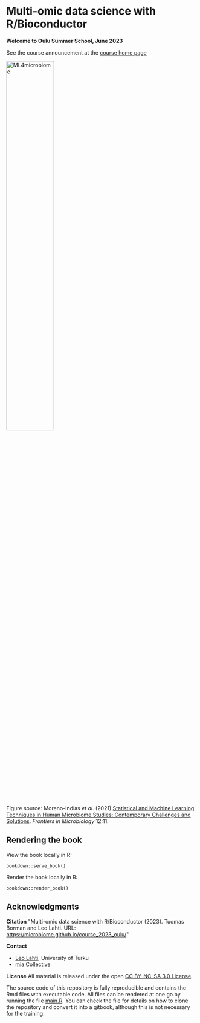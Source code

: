 # Multi-omic data science with R/Bioconductor

**Welcome to Oulu Summer School, June 2023**

See the course announcement at the [course home page](https://microbiome.github.io/course_2023_oulu/)

<img src="https://user-images.githubusercontent.com/60338854/121848694-1072a480-ccf3-11eb-9af2-7fdefd8d1794.png" alt="ML4microbiome" width="50%"/>

Figure source: Moreno-Indias _et al_. (2021) [Statistical and Machine Learning Techniques in Human Microbiome Studies: Contemporary Challenges and Solutions](https://doi.org/10.3389/fmicb.2021.635781). _Frontiers in Microbiology_ 12:11. 


## Rendering the book

View the book locally in R:

```{r serve}
bookdown::serve_book()
``` 

Render the book locally in R:

```{r render}
bookdown::render_book()
``` 

## Acknowledgments

**Citation** "Multi-omic data science with R/Bioconductor (2023). Tuomas Borman and Leo Lahti. URL: https://microbiome.github.io/course_2023_oulu/"

**Contact**
- [Leo Lahti](http://datascience.utu.fi), University of Turku
- [mia Collective](https://microbiome.github.io)

**License** All material is released under the open [CC BY-NC-SA 3.0 License](LICENSE).

The source code of this repository is fully reproducible and contains
the Rmd files with executable code. All files can be rendered at one
go by running the file [main.R](main.R). You can check the file for
details on how to clone the repository and convert it into a gitbook,
although this is not necessary for the training.
